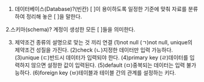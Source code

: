 1. 데이터베이스(Database)?(빈칸)
[     ]이 용이하도록 일정한 기준에 맞춰 자료를 분류하여 정리해 놓은 [          ]을 말한다.

2.스키마(schema)?
계정이 생성한 모든 [     ]들을 의미한다.

3.  제약조건 종류의 설명으로 맞는 것 끼리 연결
(1)not null		(ㄱ)not null, unique의 제약조건 성질을 가진다.
(2)check			(ㄴ)지정한 데이터만 입력 가능하다.
(3)unique			(ㄷ)반드시 데이터가 입력되야 한다.
(4)primary key		(ㄹ)데이터를 입력하지 않으면 설정한 값이 입력된다.
(5)default			(ㅁ)중복되는 데이터는 입력 불가능하다.
(6)foreign key		(ㅂ)테이블과 테이블 간의 관계를 설정하는 키다.
